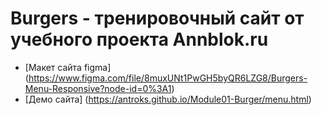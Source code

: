 # Burgers - тренировочный сайт от учебного проекта Annblok.ru

* [Макет сайта figma] (https://www.figma.com/file/8muxUNt1PwGH5byQR6LZG8/Burgers-Menu-Responsive?node-id=0%3A1)
* [Демо сайта] (https://antroks.github.io/Module01-Burger/menu.html)